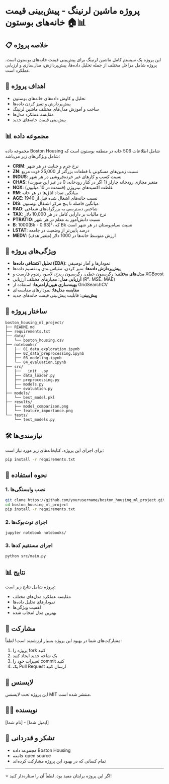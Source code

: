 # پروژه ماشین لرنینگ - پیش‌بینی قیمت خانه‌های بوستون 🏠📊

## 📋 خلاصه پروژه
این پروژه یک سیستم کامل ماشین لرنینگ برای پیش‌بینی قیمت خانه‌های بوستون است. پروژه شامل مراحل مختلف از جمله تحلیل داده‌ها، پیش‌پردازش، مدل‌سازی و ارزیابی عملکرد است.

## 🎯 اهداف پروژه
- تحلیل و کاوش داده‌های خانه‌های بوستون
- پیش‌پردازش و تمیز کردن داده‌ها
- ساخت و آموزش مدل‌های مختلف ماشین لرنینگ
- مقایسه عملکرد مدل‌ها
- پیش‌بینی قیمت خانه‌های جدید

## 📊 مجموعه داده
مجموعه داده Boston Housing شامل اطلاعات 506 خانه در منطقه بوستون است که شامل ویژگی‌های زیر می‌باشد:

- **CRIM**: نرخ جرم و جنایت در هر شهر
- **ZN**: نسبت زمین‌های مسکونی با قطعات بزرگتر از 25,000 فوت مربع
- **INDUS**: نسبت کسب و کار‌های غیر خرده‌فروشی در هر شهر
- **CHAS**: متغیر مجازی رودخانه چارلز (1 اگر در کنار رودخانه، 0 در غیر این صورت)
- **NOX**: غلظت اکسیدهای نیتروژن (قسمت در 10 میلیون)
- **RM**: میانگین تعداد اتاق‌ها در هر خانه
- **AGE**: نسبت خانه‌های اشغال شده قبل از 1940
- **DIS**: میانگین فاصله تا پنج مرکز اشتغال بوستون
- **RAD**: شاخص دسترسی به بزرگراه‌های شعاعی
- **TAX**: نرخ مالیات بر دارایی کامل در هر 10,000 دلار
- **PTRATIO**: نسبت دانش‌آموز به معلم در هر شهر
- **B**: 1000(Bk - 0.63)²، که Bk نسبت سیاه‌پوستان در هر شهر است
- **LSTAT**: درصد پایین‌تر از وضعیت در جامعه
- **MEDV**: ارزش متوسط خانه‌ها در 1000 دلار (متغیر هدف)

## 🚀 ویژگی‌های پروژه
- **تحلیل اکتشافی داده‌ها (EDA)**: نمودارها و آمار توصیفی
- **پیش‌پردازش داده‌ها**: تمیز کردن، مقیاس‌بندی و تقسیم داده‌ها
- **مدل‌های مختلف**: رگرسیون خطی، رگرسیون ریدج، لاسو، رندوم فارست و XGBoost
- **ارزیابی مدل**: معیارهای مختلف ارزیابی (R²، MSE، MAE)
- **بهینه‌سازی هیپرپارامترها**: استفاده از GridSearchCV
- **مقایسه مدل‌ها**: نمودارهای مقایسه‌ای
- **پیش‌بینی**: قابلیت پیش‌بینی قیمت خانه‌های جدید

## 📁 ساختار پروژه
```
boston_housing_ml_project/
├── README.md
├── requirements.txt
├── data/
│   └── boston_housing.csv
├── notebooks/
│   ├── 01_data_exploration.ipynb
│   ├── 02_data_preprocessing.ipynb
│   ├── 03_modeling.ipynb
│   └── 04_evaluation.ipynb
├── src/
│   ├── __init__.py
│   ├── data_loader.py
│   ├── preprocessing.py
│   ├── models.py
│   └── evaluation.py
├── models/
│   └── best_model.pkl
├── results/
│   ├── model_comparison.png
│   └── feature_importance.png
└── tests/
    └── test_models.py
```

## 🛠️ نیازمندی‌ها
برای اجرای این پروژه، کتابخانه‌های زیر مورد نیاز است:

```bash
pip install -r requirements.txt
```

## 📖 نحوه استفاده

### 1. نصب وابستگی‌ها
```bash
git clone https://github.com/yourusername/boston_housing_ml_project.git
cd boston_housing_ml_project
pip install -r requirements.txt
```

### 2. اجرای نوت‌بوک‌ها
```bash
jupyter notebook notebooks/
```

### 3. اجرای مستقیم کدها
```bash
python src/main.py
```

## 📊 نتایج
پروژه شامل نتایج زیر است:
- مقایسه عملکرد مدل‌های مختلف
- نمودارهای تحلیل داده‌ها
- اهمیت ویژگی‌ها
- بهترین مدل انتخاب شده

## 🤝 مشارکت
مشارکت‌های شما در بهبود این پروژه بسیار ارزشمند است! لطفاً:
1. پروژه را fork کنید
2. یک شاخه جدید ایجاد کنید
3. تغییرات خود را commit کنید
4. یک Pull Request ارسال کنید

## 📝 لایسنس
این پروژه تحت لایسنس MIT منتشر شده است.

## 👨‍💻 نویسنده
[نام شما] - [ایمیل شما]

## 🙏 تشکر و قدردانی
- مجموعه داده Boston Housing
- جامعه open source
- تمام کسانی که در بهبود این پروژه مشارکت کرده‌اند

---
⭐ اگر این پروژه برایتان مفید بود، لطفاً آن را ستاره‌دار کنید!
